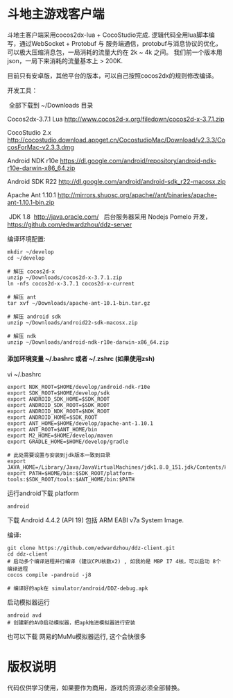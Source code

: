 # 斗地主游戏客户端

斗地主客户端采用cocos2dx-lua + CocoStudio完成. 
逻辑代码全用lua脚本编写，通过WebSocket + Protobuf 与 服务端通信，protobuf与消息协议的优化，可以极大压缩消息包，一局消耗的流量大约在 2k ~ 4k 之间。
我们前一个版本用json，一局下来消耗的流量基本上 > 200K.

目前只有安卓版，其他平台的版本，可以自己按照cocos2dx的规则修改编译。

开发工具： 

  全部下载到 ~/Downloads 目录

  Cocos2dx-3.7.1 Lua
  http://www.cocos2d-x.org/filedown/cocos2d-x-3.7.1.zip
  
  CocoStudio 2.x
  http://cocostudio.download.appget.cn/CocostudioMac/Download/v2.3.3/CocosForMac-v2.3.3.dmg
  
  
  Android NDK r10e
  https://dl.google.com/android/repository/android-ndk-r10e-darwin-x86_64.zip
  
  Android SDK R22
  http://dl.google.com/android/android-sdk_r22-macosx.zip  
  
  Apache Ant 1.10.1
  http://mirrors.shuosc.org/apache//ant/binaries/apache-ant-1.10.1-bin.zip
  
  JDK 1.8
  http://java.oracle.com/
  
后台服务器采用 Nodejs Pomelo 开发， https://github.com/edwardzhou/ddz-server
  
编译环境配置:

```
mkdir ~/develop
cd ~/develop

# 解压 cocos2d-x
unzip ~/Downloads/cocos2d-x-3.7.1.zip
ln -nfs cocos2d-x-3.7.1 cocos2d-x-current

# 解压 ant
tar xvf ~/Downloads/apache-ant-10.1-bin.tar.gz

# 解压 android sdk
unzip ~/Downloads/android22-sdk-macosx.zip

# 解压 ndk
unzip ~/Downloads/android-ndk-r10e-darwin-x86_64.zip

```

#### 添加环境变量 ~/.bashrc 或者 ~/.zshrc (如果使用zsh)

vi ~/.bashrc
```
export NDK_ROOT=$HOME/develop/android-ndk-r10e
export SDK_ROOT=$HOME/develop/sdk
export ANDROID_SDK_HOME=$SDK_ROOT
export ANDROID_SDK_ROOT=$SDK_ROOT
export ANDROID_NDK_ROOT=$NDK_ROOT
export ANDROID_HOME=$SDK_ROOT
export ANT_HOME=$HOME/develop/apache-ant-1.10.1
export ANT_ROOT=$ANT_HOME/bin
export M2_HOME=$HOME/develop/maven
export GRADLE_HOME=$HOME/develop/gradle

# 此处需要设置与安装到jdk版本一致到目录
export JAVA_HOME=/Library/Java/JavaVirtualMachines/jdk1.8.0_151.jdk/Contents/Home
export PATH=$HOME/bin:$SDK_ROOT/platform-tools:$SDK_ROOT/tools:$ANT_HOME/bin:$PATH
```

运行android下载 platform
```
android
```
下载 Android 4.4.2 (API 19) 包括 ARM EABI v7a System Image.


  
  
编译:
```
git clone https://github.com/edwardzhou/ddz-client.git
cd ddz-client
# 启动多个编译进程并行编译 (建议CPU核数x2) , 如我的是 MBP I7 4核，可以启动 8个编译进程
cocos compile -pandroid -j8

# 编译好的apk在 simulator/android/DDZ-debug.apk 
```

启动模拟器运行
```
android avd 
# 创建新的AVD启动模拟器，把apk拖进模拟器进行安装
```

也可以下载 网易的MuMu模拟器运行, 这个会快很多


# 版权说明
代码仅供学习使用，如果要作为商用，游戏的资源必须全部替换。

